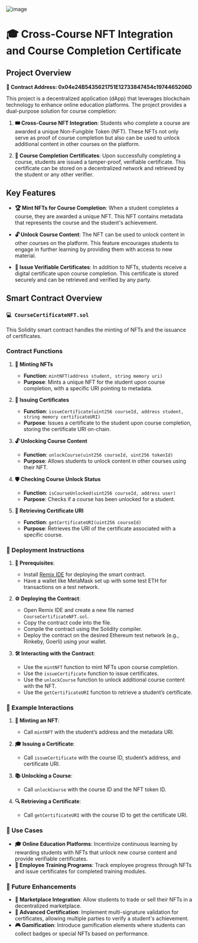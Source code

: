 ![image](https://github.com/user-attachments/assets/5feb1f95-9fc5-4eda-8991-c2d5e8f5ab43)

# 🎓 Cross-Course NFT Integration and Course Completion Certificate 

## Project Overview

**📜 Contract Address: 0x04e24B5435621751E12733847454c1974465206D**

This project is a decentralized application (dApp) that leverages blockchain technology to enhance online education platforms. The project provides a dual-purpose solution for course completion:

1. **🎟️ Cross-Course NFT Integration**: Students who complete a course are awarded a unique Non-Fungible Token (NFT). These NFTs not only serve as proof of course completion but also can be used to unlock additional content in other courses on the platform.
  
2. **📄 Course Completion Certificates**: Upon successfully completing a course, students are issued a tamper-proof, verifiable certificate. This certificate can be stored on a decentralized network and retrieved by the student or any other verifier.

## Key Features

- **🏆 Mint NFTs for Course Completion**: When a student completes a course, they are awarded a unique NFT. This NFT contains metadata that represents the course and the student's achievement.

- **🔓 Unlock Course Content**: The NFT can be used to unlock content in other courses on the platform. This feature encourages students to engage in further learning by providing them with access to new material.

- **🔐 Issue Verifiable Certificates**: In addition to NFTs, students receive a digital certificate upon course completion. This certificate is stored securely and can be retrieved and verified by any party.

## Smart Contract Overview

### `💻 CourseCertificateNFT.sol`

This Solidity smart contract handles the minting of NFTs and the issuance of certificates.

### Contract Functions

1. **🎨 Minting NFTs**
   - **Function**: `mintNFT(address student, string memory uri)`
   - **Purpose**: Mints a unique NFT for the student upon course completion, with a specific URI pointing to metadata.

2. **📜 Issuing Certificates**
   - **Function**: `issueCertificate(uint256 courseId, address student, string memory certificateURI)`
   - **Purpose**: Issues a certificate to the student upon course completion, storing the certificate URI on-chain.

3. **🔓 Unlocking Course Content**
   - **Function**: `unlockCourse(uint256 courseId, uint256 tokenId)`
   - **Purpose**: Allows students to unlock content in other courses using their NFT.

4. **🛡️ Checking Course Unlock Status**
   - **Function**: `isCourseUnlocked(uint256 courseId, address user)`
   - **Purpose**: Checks if a course has been unlocked for a student.

5. **📂 Retrieving Certificate URI**
   - **Function**: `getCertificateURI(uint256 courseId)`
   - **Purpose**: Retrieves the URI of the certificate associated with a specific course.

### 🚀 Deployment Instructions

1. **🔧 Prerequisites**:
   - Install [Remix IDE](https://remix.ethereum.org/) for deploying the smart contract.
   - Have a wallet like MetaMask set up with some test ETH for transactions on a test network.

2. **⚙️ Deploying the Contract**:
   - Open Remix IDE and create a new file named `CourseCertificateNFT.sol`.
   - Copy the contract code into the file.
   - Compile the contract using the Solidity compiler.
   - Deploy the contract on the desired Ethereum test network (e.g., Rinkeby, Goerli) using your wallet.

3. **🛠️ Interacting with the Contract**:
   - Use the `mintNFT` function to mint NFTs upon course completion.
   - Use the `issueCertificate` function to issue certificates.
   - Use the `unlockCourse` function to unlock additional course content with the NFT.
   - Use the `getCertificateURI` function to retrieve a student’s certificate.

### 📝 Example Interactions

1. **🏅 Minting an NFT**:
   - Call `mintNFT` with the student’s address and the metadata URI.
   
2. **🎓 Issuing a Certificate**:
   - Call `issueCertificate` with the course ID, student’s address, and certificate URI.

3. **📚 Unlocking a Course**:
   - Call `unlockCourse` with the course ID and the NFT token ID.
   
4. **🔍 Retrieving a Certificate**:
   - Call `getCertificateURI` with the course ID to get the certificate URI.

### 💼 Use Cases

- **🎓 Online Education Platforms**: Incentivize continuous learning by rewarding students with NFTs that unlock new course content and provide verifiable certificates.
- **🏢 Employee Training Programs**: Track employee progress through NFTs and issue certificates for completed training modules.

### 🔮 Future Enhancements

- **🛒 Marketplace Integration**: Allow students to trade or sell their NFTs in a decentralized marketplace.
- **📑 Advanced Certification**: Implement multi-signature validation for certificates, allowing multiple parties to verify a student's achievement.
- **🎮 Gamification**: Introduce gamification elements where students can collect badges or special NFTs based on performance.
